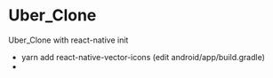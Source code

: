 # Uber_Clone
Uber_Clone with react-native init


- yarn add react-native-vector-icons  (edit android/app/build.gradle)
- 



[comment]: <> (- Thanks for &#40;https://www.youtube.com/watch?v=sIRcN0MeZVU&#41;)
